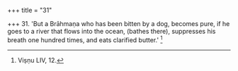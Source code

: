 +++
title = "31"

+++
31. 'But a Brāhmaṇa who has been bitten by a dog, becomes pure, if he goes to a river that flows into the ocean, (bathes there), suppresses his breath one hundred times, and eats clarified butter.' [^22] 


[^22]:  Viṣṇu LIV, 12.

